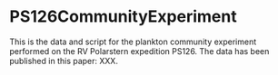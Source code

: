# PS126CommunityExperiment
This is the data and script for the plankton community experiment performed on the RV Polarstern expedition PS126. The data has been published in this paper: XXX.
